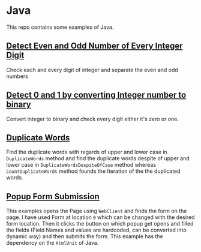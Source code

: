 # Java
This repo contains some examples of Java.

## [Detect Even and Odd Number of Every Integer Digit](examples/DetectEvenOdd.java)
Check each and every digit of integer and separate the even and odd numbers

## [Detect 0 and 1 by converting Integer number to binary](examples/DetectEvenOddInBinary.java)
Convert integer to binary and check every digit either it's zero or one.

## [Duplicate Words](examples/DuplicateWords.java)
Find the duplicate words with regards of upper and lower case in `DuplicateWords` method and find the duplicate words despite of upper and lower case in `DuplicateWordsDespiteOfCase` method whereas `CountDuplicateWords`  method founds the Iteration of the the duplicated words.

## [Popup Form Submission](examples/PopupFormSubmission.java)
This examples opens the Page using `WebClient` and finds the form on the page. I have used Form at location `0` which can be changed with the desired form location. Then it clicks the button on which popup get opens and filled the fields (Field Names and values are hardcoded, can be converted into dynamic way) and then submits the form. This example has the dependency on the `HtmlUnit` of Java.
